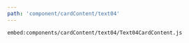 ```yaml
---
path: 'component/cardContent/text04'
---
```


`embed:components/cardContent/text04/Text04CardContent.js`
